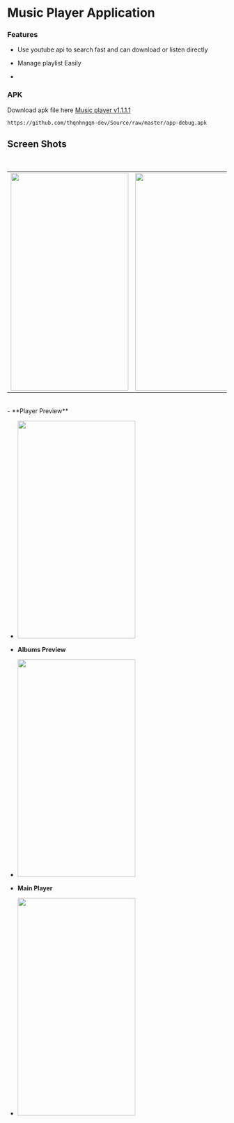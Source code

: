# Music Player Application

### Features

- Use youtube api to search fast and can download or listen directly

- Manage playlist Easily
- 
### APK
Download apk file here [Music player v1.1.1.1](https://github.com/thqnhngqn-dev/Source/raw/master/app-debug.apk)
```
https://github.com/thqnhngqn-dev/Source/raw/master/app-debug.apk
```
## Screen Shots
<br>
<div align="center">
   <table align="center" border="0" >
  <tr>
    <td>
<img height=500 width=270
src="https://raw.githubusercontent.com/thqnhngqn-dev/musik-player/master/screenshots/device-2018-06-22-001146.png"/>
       <td><img height=500 width=270
src="https://raw.githubusercontent.com/thqnhngqn-dev/musik-player/master/screenshots/device-2018-06-22-001146.png"/>
    </td>
     <td> <img height=500 width=270
src="https://raw.githubusercontent.com/thqnhngqn-dev/musik-player/master/screenshots/device-2018-06-22-001146.png"/></td>
  </table>
  </div>
<br>
  - **Player Preview**

  - <img src="https://raw.githubusercontent.com/thqnhngqn-dev/musik-player/master/screenshots/device-2018-06-22-001146.png" height=500 width=270>
  
  - **Albums Preview**

  - <img src="https://raw.githubusercontent.com/thqnhngqn-dev/musik-player/master/screenshots/device-2018-06-22-001146.png" height=500 width=270>

  - **Main Player**

  - <img src="https://raw.githubusercontent.com/thqnhngqn-dev/musik-player/master/screenshots/device-2018-06-22-001146.png" height=500 width=270>
